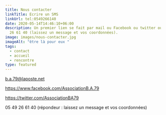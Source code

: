 ```yaml
---
title: Nous contacter
linkTitle: Ecrire un SMS
linkUrl: tel:0549266140
date: 2020-05-14T14:46:10+06:00
description: Un premier lien se fait par mail ou Facebook ou twitter ou au 05 49
  26 61 40 (laissez un message et vos coordonnées).
image: images/nous-contacter.jpg
imageAlt: "être là pour eux "
tags:
  - contact
  - accueil
  - rencontre
type: featured
---
```

b.a.79@laposte.net

<https://www.facebook.com/AssociationB.A.79>

<https://twitter.com/AssociationBA79>

05 49 26 61 40 (répondeur : laissez un message et vos coordonnées)